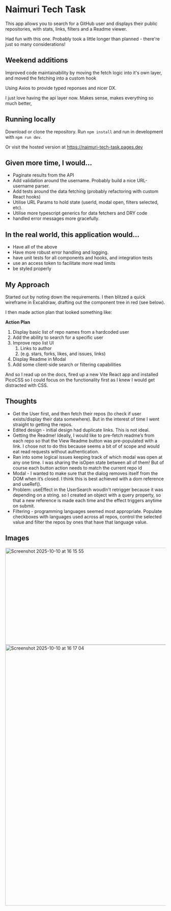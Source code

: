 # Naimuri Tech Task

This app allows you to search for a GitHub user and displays their public repositories, with stats, links, filters and a Readme viewer.

Had fun with this one. Probably took a little longer than planned - there're just so many considerations!

## Weekend additions

Improved code maintainability by moving the fetch logic into it's own layer, and moved the fetching into a custom hook

Using Axios to provide typed reponses and nicer DX.

I just love having the api layer now. Makes sense, makes everything so much better,

## Running locally

Download or clone the repository. Run `npm install` and run in development with `npm run dev`.

Or visit the hosted version at https://naimuri-tech-task.pages.dev

## Given more time, I would...

- Paginate results from the API
- Add validation around the username. Probably build a nice URL-username parser.
- Add tests around the data fetching (probably refactoring with custom React hooks)
- Utilise URL Params to hold state (userId, modal open, filters selected, etc).
- Utilise more typescript generics for data fetchers and DRY code
- handled error messages more gracefully.

## In the real world, this application would...

- Have all of the above
- Have more robust error handling and logging.
- have unit tests for all components and hooks, and integration tests
- use an access token to facilitate more read limits
- be styled properly

## My Approach

Started out by noting down the requirements. I then blitzed a quick wireframe in Excalidraw, drafting out the component tree in red (see below).

I then made action plan that looked something like:

**Action Plan**

1. Display basic list of repo names from a hardcoded user
2. Add the ability to search for a specific user
3. Improve repo list UI
   1. Links to author
   2. (e.g. stars, forks, likes, and issues, links)
4. Display Readme in Modal
5. Add some client-side search or filtering capabilities

And so I read up on the docs, fired up a new Vite React app and installed PicoCSS so I could focus on the functionality first as I knew I would get distracted with CSS.

## Thoughts

- Get the User first, and then fetch their repos (to check if user exists/display their data somewhere). But in the interest of time I went straight to getting the repos.
- Edited design - initial design had duplicate links. This is not ideal.
- Getting the Readme! Ideally, I would like to pre-fetch readme’s from each repo so that the View Readme button was pre-populated with a link. I chose not to do this because seems a bit of of scope and would eat read requests without authentication.
- Ran into some logical issues keeping track of which modal was open at any one time. I was sharing the isOpen state between all of them! But of course each button action needs to match the current repo id
- Modal - I wanted to make sure that the dialog removes itself from the DOM when it’s closed. I think this is best achieved with a dom reference and useRef().
- Problem: useEffect in the UserSearch woudln't retrigger because it was depending on a string. so I created an object with a query property, so that a new reference is made each time and the effect triggers anytime on submit.
- Filtering - programming languages seemed most appropriate. Populate checkboxes with languages used across all repos, control the selected value and filter the repos by ones that have that language value.

## Images

<img width="695" height="304" alt="Screenshot 2025-10-10 at 16 15 55" src="https://github.com/user-attachments/assets/988e24c5-48fe-4267-9a13-fda7f7397277" />

<img width="1650" height="818" alt="Screenshot 2025-10-10 at 16 17 04" src="https://github.com/user-attachments/assets/d8fc3be1-29a3-43c5-8d36-c41c9545f812" />
